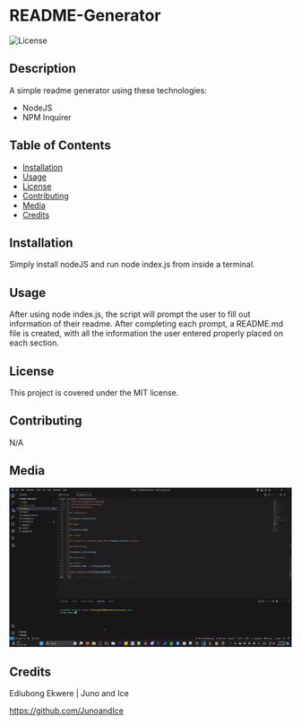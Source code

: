 
# README-Generator
  
  ![License](https://img.shields.io/badge/License-MIT-blue.svg)
  
## Description
  
  A simple readme generator using these technologies:

- NodeJS
- NPM Inquirer

## Table of Contents
  
- [Installation](#installation)
- [Usage](#usage)
- [License](#license)
- [Contributing](#contributing)
- [Media](#media)
- [Credits](#credits)
  
## Installation
  
  Simply install nodeJS and run node index.js from inside a terminal.
  
## Usage
  
  After using node index.js, the script will prompt the user to fill out information of their readme. After completing each prompt, a README.md file is
  created, with all the information the user entered properly placed on each section.
  
## License
  
  This project is covered under the MIT license.
  
## Contributing
  
  N/A
  
## Media

  ![Gif of working concept](/assets/screencap.gif)
  
## Credits

  Ediubong Ekwere | Juno and Ice

  <https://github.com/JunoandIce>
  